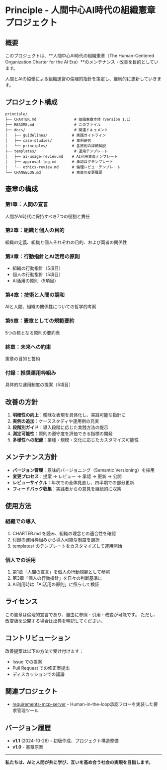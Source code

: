 # Principle - 人間中心AI時代の組織憲章プロジェクト

## 概要

このプロジェクトは、**人間中心AI時代の組織憲章（The Human-Centered Organization Charter for the AI Era）**のメンテナンス・改善を目的としています。

人間とAIの協働による組織運営の倫理的指針を策定し、継続的に更新していきます。

## プロジェクト構成

```
principle/
├── CHARTER.md                 # 組織憲章本体（Version 1.1）
├── README.md                  # このファイル
├── docs/                      # 関連ドキュメント
│   ├── guidelines/           # 実践ガイドライン
│   ├── case-studies/         # 事例研究
│   └── principles/           # 各原則の詳細解説
├── templates/                 # 運用テンプレート
│   ├── ai-usage-review.md    # AI利用審査テンプレート
│   ├── approval-log.md       # 承認ログテンプレート
│   └── ethics-review.md      # 倫理レビューテンプレート
└── CHANGELOG.md              # 憲章の変更履歴
```

## 憲章の構成

### 第1章：人間の宣言
人間がAI時代に保持すべき7つの役割と責任

### 第2章：組織と個人の目的
組織の定義、組織と個人それぞれの目的、および両者の関係性

### 第3章：行動指針とAI活用の原則
- 組織の行動指針（5項目）
- 個人の行動指針（5項目）
- AI活用の原則（5項目）

### 第4章：技術と人間の調和
AIと人間、組織の関係性についての哲学的考察

### 第5章：憲章としての規範要約
5つの核となる原則の要約表

### 終章：未来への約束
憲章の目的と誓約

### 付録：推奨運用枠組み
具体的な運用制度の提案（5項目）

## 改善の方針

1. **明確性の向上**：曖昧な表現を具体化し、実践可能な指針に
2. **実例の追加**：ケーススタディや運用例の充実
3. **段階別ガイド**：導入段階に応じた実践方法の提示
4. **測定可能性**：原則の遵守度を評価できる指標の開発
5. **多様性への配慮**：業種・規模・文化に応じたカスタマイズ可能性

## メンテナンス方針

- **バージョン管理**：意味的バージョニング（Semantic Versioning）を採用
- **変更プロセス**：提案 → レビュー → 承認 → 更新 → 公開
- **レビューサイクル**：年次での全体見直し、四半期での部分更新
- **フィードバック収集**：実践者からの意見を継続的に収集

## 使用方法

### 組織での導入
1. CHARTER.md を読み、組織の理念との適合性を確認
2. 付録の運用枠組みから導入可能な制度を選択
3. templates/ のテンプレートをカスタマイズして運用開始

### 個人での活用
1. 第1章「人間の宣言」を個人の行動規範として参照
2. 第3章「個人の行動指針」を日々の判断基準に
3. AI利用時は「AI活用の原則」に照らして検証

## ライセンス

この憲章は倫理的宣言であり、自由に参照・引用・改変が可能です。
ただし、改変版を公開する場合は出典を明記してください。

## コントリビューション

改善提案は以下の方法で受け付けます：
- Issue での提案
- Pull Request での修正案提出
- ディスカッションでの議論

## 関連プロジェクト

- [requirements-mcp-server](https://github.com/sawadari/requirements-mcp-server) - Human-in-the-loop承認フローを実装した要求管理ツール

## バージョン履歴

- **v1.1** (2024-10-26) - 初版作成、プロジェクト構造整備
- **v1.0** - 憲章原案

---

**私たちは、AIと人間が共に学び、互いを高め合う社会の実現を目指します。**
